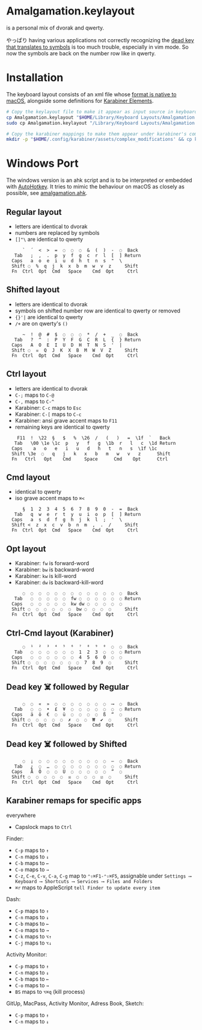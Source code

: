 # Amalgamation.keylayout

is a personal mix of dvorak and qwerty.

やっぱり having various applications not correctly recognizing the [dead key that translates to symbols](https://github.com/imawizard/Amalgamation.keylayout/tree/v1) is too much trouble, especially in vim mode. So now the symbols are back on the number row like in qwerty.

# Installation

The keyboard layout consists of an xml file whose [format is native to macOS](https://developer.apple.com/library/archive/technotes/tn2056/_index.html), alongside some definitions for [Karabiner Elements](https://github.com/pqrs-org/Karabiner-Elements).

```sh
# Copy the keylayout file to make it appear as input source in keyboard settings.
cp Amalgamation.keylayout "$HOME/Library/Keyboard Layouts/Amalgamation.keylayout" # for the current user
sudo cp Amalgamation.keylayout "/Library/Keyboard Layouts/Amalgamation.keylayout" # or for every user

# Copy the karabiner mappings to make them appear under karabiner's complex modifications.
mkdir -p "$HOME/.config/karabiner/assets/complex_modifications' && cp karabiner-rules.json "$_/Amalgamation.json"
```

# Windows Port

The windows version is an ahk script and is to be interpreted or embedded with [AutoHotkey](https://www.autohotkey.com).
It tries to mimic the behaviour on macOS as closely as possible, see [amalgamation.ahk](windows).

## Regular layout

  - letters are identical to dvorak
  - numbers are replaced by symbols
  - `[]"\` are identical to qwerty

```
      `  ´  <  >  =  ◌  ◌  ◌  &  (  )  -  ◌  Back
   Tab   ;  ,  .  p  y  f  g  c  r  l  [  ] Return
  Caps   a  o  e  i  u  d  h  t  n  s  "  \
  Shift ◌  %  q  j  k  x  b  m  w  v  z     Shift
  Fn  Ctrl  Opt  Cmd   Space    Cmd  Opt     Ctrl
```

## Shifted layout

  - letters are identical to dvorak
  - symbols on shifted number row are identical to qwerty or removed
  - `{}'|` are identical to qwerty
  - `/+` are on qwerty's `()`

```
      ~  !  @  #  $  ◌  ◌  ◌  *  /  +  _  ◌  Back
   Tab   ?  ^  :  P  Y  F  G  C  R  L  {  } Return
  Caps   A  O  E  I  U  D  H  T  N  S  '  |
  Shift ◌  ☠️  Q  J  K  X  B  M  W  V  Z     Shift
  Fn  Ctrl  Opt  Cmd   Space    Cmd  Opt     Ctrl
```

## Ctrl layout

  - letters are identical to dvorak
  - `C-;` maps to `C-@`
  - `C-,` maps to `C-^`
  - Karabiner: `C-c` maps to `Esc`
  - Karabiner: `C-[` maps to `C-c`
  - Karabiner: ansi grave accent maps to `F11`
  - remaining keys are identical to qwerty

```
    F11  !  \22  §   $   %  \26  /   (   )   =  \1f  `   Back
   Tab   \00 \1e \1c  p   y   f   g  \1b  r   l   c  \1d Return
  Caps    a   o   e   i   u   d   h   t   n   s  \1f \1c
  Shift \3e  ◌   q   j   k   x   b   m   w   v   z      Shift
  Fn   Ctrl   Opt    Cmd     Space      Cmd    Opt      Ctrl
```

## Cmd layout

  - identical to qwerty
  - iso grave accent maps to `⌘<`

```
      §  1  2  3  4  5  6  7  8  9  0  -  =  Back
   Tab   q  w  e  r  t  y  u  i  o  p  [  ] Return
  Caps   a  s  d  f  g  h  j  k  l  ;  '  \
  Shift <  z  x  c  v  b  n  m  ,  .  /     Shift
  Fn  Ctrl  Opt  Cmd   Space    Cmd  Opt     Ctrl
```

## Opt layout

  - Karabiner: `fw` is forward-word
  - Karabiner: `bw` is backward-word
  - Karabiner: `kw` is kill-word
  - Karabiner: `dw` is backward-kill-word

```
      ◌  ◌  ◌  ◌  ◌  ◌  ◌  ◌  ◌  ◌  ◌  ◌  ◌  Back
   Tab   ◌  ◌  ◌  ◌  ◌  fw ◌  ◌  ◌  ◌  ◌  ◌ Return
  Caps   ◌  ◌  ◌  ◌  ◌  kw dw ◌  ◌  ◌  ◌  ◌
  Shift ◌  ◌  ◌  ◌  ◌  ◌  bw ◌  ◌  ◌  ◌     Shift
  Fn  Ctrl  Opt  Cmd   Space    Cmd  Opt     Ctrl
```

## Ctrl-Cmd layout (Karabiner)

```
      ◌  ¹  ²  ³  ⁴  ⁵  ⁶  ⁷  ⁸  ⁹  ⁰  ◌  ◌  Back
   Tab   ◌  ◌  ◌  ◌  ◌  ◌  1  2  3  ◌  ◌  ◌ Return
  Caps   ◌  ◌  ◌  ◌  ◌  ◌  4  5  6  0  ◌  ◌
  Shift ◌  ◌  ◌  ◌  ◌  ◌  ◌  7  8  9  ◌     Shift
  Fn  Ctrl  Opt  Cmd   Space    Cmd  Opt     Ctrl
```

## Dead key ☠️ followed by Regular

```
      ◌  ◌  «  »  ◌  ◌  ◌  ◌  ◌  ◌  ◌  ⟶  ◌  Back
   Tab   ◌  ◌  •  £  ¥  ◌  ◌  ◌  ◌  ◌  ◌  ◌ Return
  Caps   ä  ö  €  ◌  ü  ◌  ◌  ◌  ◌  ß  “  ◌
  Shift ◌  ◌  ◌  ◌  ◌  ✗  ◌  ◌  ₩  ✔︎  ◌     Shift
  Fn  Ctrl  Opt  Cmd   Space    Cmd  Opt     Ctrl
```

## Dead key ☠️ followed by Shifted

```
      ◌  ¡  ◌  ◌  ◌  ◌  ◌  ◌  ◌  ◌  ◌  –  ◌  Back
   Tab   ¿  ◌  …  ◌  ◌  ◌  ◌  ◌  ◌  ◌  ◌  ◌ Return
  Caps   Ä  Ö  ◌  ◌  Ü  ◌  ◌  ◌  ◌  ◌  ”  ◌
  Shift ◌  ◌  ◌  ◌  ◌  ☒  ◌  ◌  ◌  ☑  ◌     Shift
  Fn  Ctrl  Opt  Cmd   Space    Cmd  Opt     Ctrl
```

## Karabiner remaps for specific apps

everywhere
  - Capslock maps to `Ctrl`

Finder:
  - `C-p` maps to `↑`
  - `C-n` maps to `↓`
  - `C-b` maps to `←`
  - `C-o` maps to `→`
  - `C-z`, `C-e`, `C-v`, `C-a`, `C-g` map to `⌃⇧⌘F1-⌃⇧⌘F5`, assignable under `Settings ⟶ Keyboard ⟶ Shortcuts ⟶ Services ⟶ Files and Folders`
  - `⌘r` maps to AppleScript `tell Finder to update every item`

Dash:
  - `C-p` maps to `↑`
  - `C-n` maps to `↓`
  - `C-b` maps to `←`
  - `C-o` maps to `→`
  - `C-k` maps to `⌥↑`
  - `C-j` maps to `⌥↓`

Activity Monitor:
  - `C-p` maps to `↑`
  - `C-n` maps to `↓`
  - `C-b` maps to `←`
  - `C-o` maps to `→`
  - `BS` maps to `⌥⌘q` (kill process)

GitUp, MacPass, Activity Monitor, Adress Book, Sketch:
  - `C-p` maps to `↑`
  - `C-n` maps to `↓`
